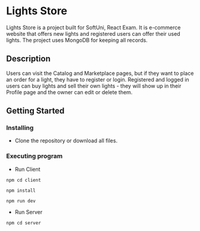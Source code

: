 # Lights Store

Lights Store is a project built for SoftUni, React Exam. It is e-commerce website that offers new lights and registered users can offer their used lights. The project uses MongoDB for keeping all records.

## Description

Users can visit the Catalog and Marketplace pages, but if they want to place an order for a light, they have to register or login. Registered and logged in users can buy lights and sell their own lights - they will show up in their Profile page and the owner can edit or delete them.

## Getting Started

### Installing

* Clone the repository or download all files.

### Executing program
* Run Client
```
npm cd client
```
```
npm install
```
```
npm run dev
```

* Run Server
```
npm cd server
